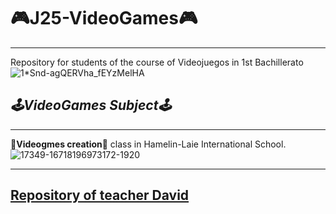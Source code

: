 # 🎮J25-VideoGames🎮
---
Repository for students of the course of Videojuegos in 1st Bachillerato
![1*Snd-agQERVha_fEYzMelHA](https://github.com/ahong2006/VideoGames/assets/124577520/4056c724-8a2f-4b79-b4f1-0ddc93774aa1)


## *🕹VideoGames Subject🕹*
---

🌝**Videogmes creation**🌚 class in Hamelin-Laie International School.
![17349-16718196973172-1920](https://github.com/ahong2006/VideoGames/assets/124577520/f8067d95-fbb4-449c-9c30-d0b97c42b2b0)

----------
[Repository of teacher David](https://github.com/d-prieto/J25-videogames)
---
